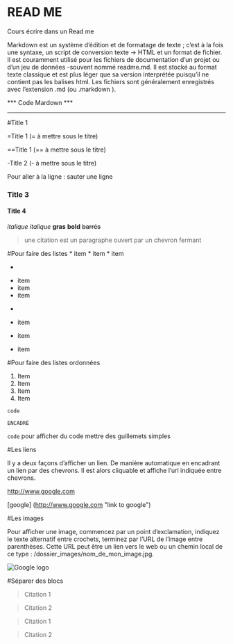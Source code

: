 # READ ME
Cours écrire dans un Read me

Markdown est un système d’édition et de formatage de texte ; c’est à la fois une syntaxe, un script de conversion texte → HTML et un format de fichier. Il est couramment utilisé pour les fichiers de documentation d’un projet ou d’un jeu de données -souvent nommé readme.md. Il est stocké au format texte classique et est plus léger que sa version interprétée puisqu’il ne contient pas les balises html. Les fichiers sont généralement enregistrés avec l’extension .md (ou .markdown ).

*** Code Mardown ***
*********************
#Title 1

=Title 1   (= à mettre sous le titre)

==Title 1    (== à mettre sous le titre)

-Title 2   (- à mettre sous le titre)

Pour aller à la ligne : sauter une ligne
### Title 3 #
####  Title 4
_italique_
*italique*
**gras**  **bold**
~~barrés~~
<blockquote>une citation est un paragraphe ouvert par un chevron fermant</blockquote>
#Pour faire des listes
* item
* item
* item

-

+ item
+ item
+ item

-

- item
- item
- item
 
#Pour faire des listes ordonnées

1. Item
1234. Item
3. Item
4. Item

<pre><code>code</code></pre>
<pre><code>ENCADRÉ</code></pre>

`code` pour afficher du code mettre des guillemets simples

#Les liens

Il y a deux façons d’afficher un lien. De manière automatique en encadrant un lien par des chevrons. Il est alors cliquable et affiche l’url indiquée entre chevrons.

<http://www.google.com>

[google] (http://www.google.com "link to google")

#Les images

Pour afficher une image, commencez par un point d’exclamation, indiquez le texte alternatif entre crochets, terminez par l’URL de l’image entre parenthèses. Cette URL peut être un lien vers le web ou un chemin local de ce type : /dossier_images/nom_de_mon_image.jpg. 

![Google logo](https://www.google.fr/images/srpr/logo11w.png "google logo")

#Séparer des blocs
> Citation 1

> Citation 2

> Citation 1
<!-- -->
> Citation 2
